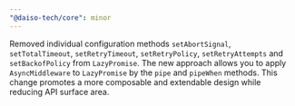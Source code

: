 ```yaml
---
"@daiso-tech/core": minor
---
```


Removed individual configuration methods `setAbortSignal`, `setTotalTimeout`, `setRetryTimeout`, `setRetryPolicy`, `setRetryAttempts` and `setBackofPolicy` from `LazyPromise`.
The new approach allows you to apply `AsyncMiddleware` to `LazyPromise` by the `pipe` and `pipeWhen` methods.
This change promotes a more composable and extendable design while reducing API surface area.